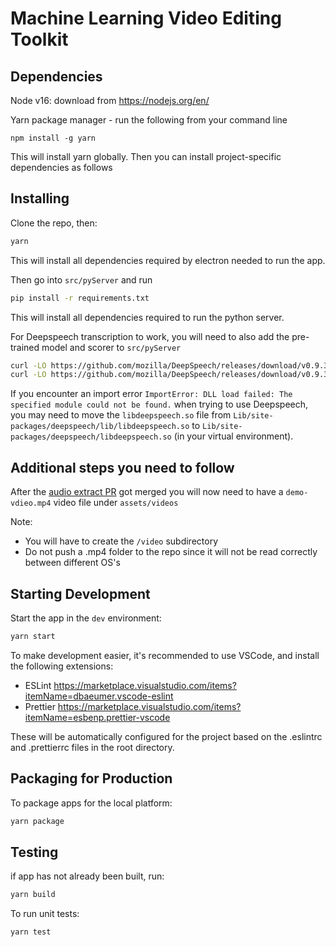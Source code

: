 # Machine Learning Video Editing Toolkit

## Dependencies

Node v16: download from https://nodejs.org/en/

Yarn package manager - run the following from your command line

```
npm install -g yarn
```

This will install yarn globally. Then you can install project-specific dependencies as follows

## Installing

Clone the repo, then:

```bash
yarn
```

This will install all dependencies required by electron needed to run the app.

Then go into `src/pyServer` and run

```bash
pip install -r requirements.txt
```

This will install all dependencies required to run the python server.

For Deepspeech transcription to work, you will need to also add the pre-trained model and scorer to `src/pyServer`

```bash
curl -LO https://github.com/mozilla/DeepSpeech/releases/download/v0.9.3/deepspeech-0.9.3-models.pbmm
curl -LO https://github.com/mozilla/DeepSpeech/releases/download/v0.9.3/deepspeech-0.9.3-models.scorer
```

If you encounter an import error `ImportError: DLL load failed: The specified module could not be found.` when trying to use Deepspeech, you may need to move the `libdeepspeech.so` file from
`Lib/site-packages/deepspeech/lib/libdeepspeech.so` to
`Lib/site-packages/deepspeech/libdeepspeech.so` (in your virtual environment).

## Additional steps you need to follow

After the [audio extract PR](https://github.com/chloebrett/mlvet/pull/12) got merged you will now need to have a `demo-vdieo.mp4` video file under `assets/videos`

Note:

- You will have to create the `/video` subdirectory
- Do not push a .mp4 folder to the repo since it will not be read correctly between different OS's

## Starting Development

Start the app in the `dev` environment:

```bash
yarn start
```

To make development easier, it's recommended to use VSCode, and install the following extensions:

- ESLint https://marketplace.visualstudio.com/items?itemName=dbaeumer.vscode-eslint
- Prettier https://marketplace.visualstudio.com/items?itemName=esbenp.prettier-vscode

These will be automatically configured for the project based on the .eslintrc and .prettierrc files in the root directory.

## Packaging for Production

To package apps for the local platform:

```bash
yarn package
```

## Testing

if app has not already been built, run:

```bash
yarn build
```

To run unit tests:

```bash
yarn test
```
